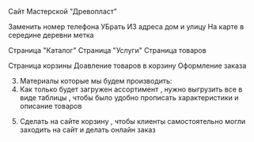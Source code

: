 Сайт Мастерской "Древопласт"

Заменить номер телефона
УБрать ИЗ адреса дом и улицу
На карте в середине деревни метка
<!-- Страница изделий на заказ -->
Страница "Каталог"
Страница "Услуги"
Страница товаров
<!-- Страница услуг - Резка ЧПУ по дереву -->
<!-- Страница услуг - Резка ЧПУ по пластику -->
<!-- Страница услуг - Гравировка -->
Страница корзины
Доавление товаров в корзину
Оформление заказа

<!-- 1. Карусель из фото сделать в самом верху ( фото брать из номенклатуры что мы продаем )   -->
<!-- 2. Переделать название мастерской и так же отредактировать текст "о нас"  -->

3. Материалы которые мы будем производить:
   <!-- Тумбы лофт  -->
   <!-- столы лофт  -->
   <!-- разделочные доски ( торцевые и обычные )   -->
   <!-- табуретки лофт  -->
   <!-- табуретки деревянные  -->
   <!-- Столы с Эпоксидной смолой  -->
   <!-- Столы деревянные ( обеденные )  -->
   <!-- Журнальные столы  -->
   <!-- стулья Деревянные  -->
   <!-- Коробки для упаковки   -->
   <!-- 4. Услуги компании
   Резка ЧПУ по дереву
   Резка чпу по пластику ( сделать страницу и там прописать виды пластика , что их тоже можно заказать)
   Гравировка по дереву и оргстеклу
   Нанесение на изделиях логотипов и слов клиента  -->
   <!-- 5. Контакты
   адрес : МО , г.Истра , д.Черная , улица Солнечная , дом 11
   часы работы :  по будням с 9:00 до 18:00
   тел: 8 963 719 44 06
   email: val.zelinskaya@gmail.com   -->
   <!-- 6. Раздел для ресторанов и кафе  -->
   <!-- Разделочные доски ( торцевые , обычные и большие )   -->
   <!-- Подносы ( большие и малые )   -->
   <!-- Салфетницы  -->
   <!-- подставка под столовые приборы  -->
   <!-- Блюда для подачи  -->
   <!-- Рейки на фасады стен  -->
   <!-- Ящики под бутылки  -->
   <!-- Подставки под горячее   -->
   <!-- Инвентарь столовый ( ложки , мешалки и т.д )  -->
4. Как только будет загружен ассортимент , нужно выгрузить все в виде таблицы , чтобы было удобно прописать характеристики и описание товаров
<!-- 8. на первой странице нужно прописать номер телефона в правом верхнем углу  -->
5. Сделать на сайте корзину , чтобы клиенты самостоятельно могли заходить на сайт и делать онлайн заказ
